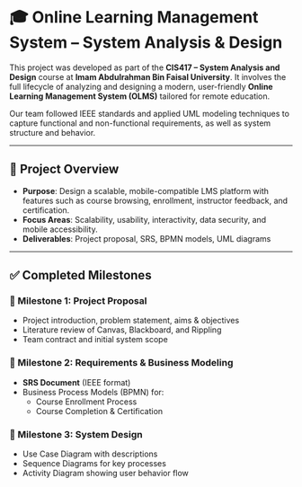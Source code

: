 # 🎓 Online Learning Management System – System Analysis & Design

This project was developed as part of the **CIS417 – System Analysis and Design** course at **Imam Abdulrahman Bin Faisal University**. It involves the full lifecycle of analyzing and designing a modern, user-friendly **Online Learning Management System (OLMS)** tailored for remote education.

Our team followed IEEE standards and applied UML modeling techniques to capture functional and non-functional requirements, as well as system structure and behavior.

---

## 🧠 Project Overview

- **Purpose**: Design a scalable, mobile-compatible LMS platform with features such as course browsing, enrollment, instructor feedback, and certification.
- **Focus Areas**: Scalability, usability, interactivity, data security, and mobile accessibility.
- **Deliverables**: Project proposal, SRS, BPMN models, UML diagrams

---

## ✅ Completed Milestones

### 📌 Milestone 1: Project Proposal
- Project introduction, problem statement, aims & objectives
- Literature review of Canvas, Blackboard, and Rippling
- Team contract and initial system scope

### 📌 Milestone 2: Requirements & Business Modeling
- **SRS Document** (IEEE format)
- Business Process Models (BPMN) for:
  - Course Enrollment Process
  - Course Completion & Certification

### 📌 Milestone 3: System Design
- Use Case Diagram with descriptions
- Sequence Diagrams for key processes
- Activity Diagram showing user behavior flow
